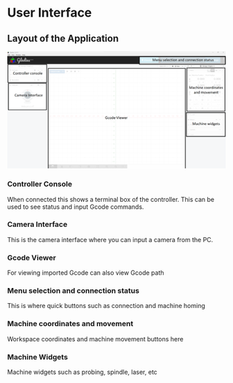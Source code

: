 # User Interface

## Layout of the Application
![image](images/GladiusUI.png)

### Controller Console
When connected this shows a terminal box of the controller. This can be used to see status and input Gcode commands.

### Camera Interface
This is the camera interface where you can input a camera from the PC.

### Gcode Viewer
For viewing imported Gcode can also view Gcode path

### Menu selection and connection status
This is where quick buttons such as connection and machine homing

### Machine coordinates and movement
Workspace coordinates and machine movement buttons here

### Machine Widgets
Machine widgets such as probing, spindle, laser, etc